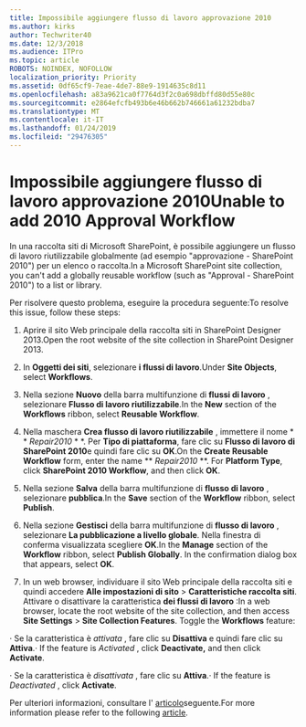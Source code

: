 ```yaml
---
title: Impossibile aggiungere flusso di lavoro approvazione 2010
ms.author: kirks
author: Techwriter40
ms.date: 12/3/2018
ms.audience: ITPro
ms.topic: article
ROBOTS: NOINDEX, NOFOLLOW
localization_priority: Priority
ms.assetid: 0df65cf9-7eae-4de7-88e9-1914635c8d11
ms.openlocfilehash: a83a9621ca0f7764d3f2c0a698dbffd80d55e80c
ms.sourcegitcommit: e2864efcfb493b6e46b662b746661a61232bdba7
ms.translationtype: MT
ms.contentlocale: it-IT
ms.lasthandoff: 01/24/2019
ms.locfileid: "29476305"
---
```

# <a name="unable-to-add-2010-approval-workflow"></a><span data-ttu-id="286c7-102">Impossibile aggiungere flusso di lavoro approvazione 2010</span><span class="sxs-lookup"><span data-stu-id="286c7-102">Unable to add 2010 Approval Workflow</span></span>

<span data-ttu-id="286c7-103">In una raccolta siti di Microsoft SharePoint, è possibile aggiungere un flusso di lavoro riutilizzabile globalmente (ad esempio "approvazione - SharePoint 2010") per un elenco o raccolta.</span><span class="sxs-lookup"><span data-stu-id="286c7-103">In a Microsoft SharePoint site collection, you can't add a globally reusable workflow (such as "Approval - SharePoint 2010") to a list or library.</span></span>
  
<span data-ttu-id="286c7-104">Per risolvere questo problema, eseguire la procedura seguente:</span><span class="sxs-lookup"><span data-stu-id="286c7-104">To resolve this issue, follow these steps:</span></span> 
  
1. <span data-ttu-id="286c7-105">Aprire il sito Web principale della raccolta siti in SharePoint Designer 2013.</span><span class="sxs-lookup"><span data-stu-id="286c7-105">Open the root website of the site collection in SharePoint Designer 2013.</span></span>
  
2. <span data-ttu-id="286c7-106">In **Oggetti dei siti**, selezionare **i flussi di lavoro**.</span><span class="sxs-lookup"><span data-stu-id="286c7-106">Under **Site Objects**, select **Workflows**.</span></span> 
  
3. <span data-ttu-id="286c7-107">Nella sezione **Nuovo** della barra multifunzione di **flussi di lavoro** , selezionare **Flusso di lavoro riutilizzabile**.</span><span class="sxs-lookup"><span data-stu-id="286c7-107">In the **New** section of the **Workflows** ribbon, select **Reusable Workflow**.</span></span> 
  
4. <span data-ttu-id="286c7-p101">Nella maschera **Crea flusso di lavoro riutilizzabile** , immettere il nome \* \* *Repair2010* \* \*. Per **Tipo di piattaforma**, fare clic su **Flusso di lavoro di SharePoint 2010**e quindi fare clic su **OK**.</span><span class="sxs-lookup"><span data-stu-id="286c7-p101">On the **Create Reusable Workflow** form, enter the name \*\* *Repair2010* \*\*. For **Platform Type**, click **SharePoint 2010 Workflow**, and then click **OK**.</span></span> 
  
1. <span data-ttu-id="286c7-110">Nella sezione **Salva** della barra multifunzione di **flusso di lavoro** , selezionare **pubblica**.</span><span class="sxs-lookup"><span data-stu-id="286c7-110">In the **Save** section of the **Workflow** ribbon, select **Publish**.</span></span> 
  
2. <span data-ttu-id="286c7-p102">Nella sezione **Gestisci** della barra multifunzione di **flusso di lavoro** , selezionare **La pubblicazione a livello globale**. Nella finestra di conferma visualizzata scegliere **OK**.</span><span class="sxs-lookup"><span data-stu-id="286c7-p102">In the **Manage** section of the **Workflow** ribbon, select **Publish Globally**. In the confirmation dialog box that appears, select **OK**.</span></span> 
  
3. <span data-ttu-id="286c7-p103">In un web browser, individuare il sito Web principale della raccolta siti e quindi accedere **Alle impostazioni di sito** \> **Caratteristiche raccolta siti**. Attivare o disattivare la caratteristica **dei flussi di lavoro** :</span><span class="sxs-lookup"><span data-stu-id="286c7-p103">In a web browser, locate the root website of the site collection, and then access **Site Settings** \> **Site Collection Features**. Toggle the **Workflows** feature:</span></span> 
  
<span data-ttu-id="286c7-115">· Se la caratteristica è *attivata* , fare clic su **Disattiva** e quindi fare clic su **Attiva**.</span><span class="sxs-lookup"><span data-stu-id="286c7-115">· If the feature is  *Activated*  , click **Deactivate,** and then click **Activate**.</span></span> 
  
<span data-ttu-id="286c7-116">· Se la caratteristica è *disattivata* , fare clic su **Attiva**.</span><span class="sxs-lookup"><span data-stu-id="286c7-116">· If the feature is  *Deactivated*  , click **Activate**.</span></span> 
  
<span data-ttu-id="286c7-117">Per ulteriori informazioni, consultare l' [articolo](https://go.microsoft.com/fwlink/?linkid=2047770&amp;clcid=0x409)seguente.</span><span class="sxs-lookup"><span data-stu-id="286c7-117">For more information please refer to the following [article](https://go.microsoft.com/fwlink/?linkid=2047770&amp;clcid=0x409).</span></span>
  

